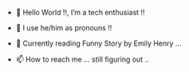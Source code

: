 - 👋 Hello World !!, I’m a tech enthusiast !!
- 👀 I use he/him as pronouns !! 
- 📕 Currently reading Funny Story by Emily Henry ...

- 📫 How to reach me ... still figuring out ..


<!---
codingCapricorn/codingCapricorn is a ✨ special ✨ repository because its `README.md` (this file) appears on your GitHub profile.
You can click the Preview link to take a look at your changes.
--->
